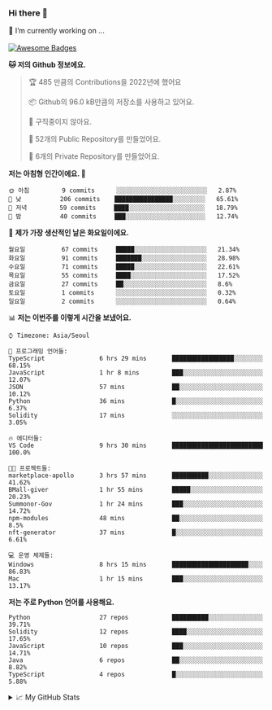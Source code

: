 ### Hi there 👋 
🔭 I’m currently working on ... </br></br>
[![Awesome Badges](https://img.shields.io/badge/Introduce-EN-green.svg)](https://github.com/tlatkdgus1/tlatkdgus1/blob/main/README.md.en)

<!--START_SECTION:waka-->
**🐱 저의 Github 정보에요.** 

> 🏆 485 만큼의 Contributions을 2022년에 했어요
 > 
> 📦 Github의 96.0 kB만큼의 저장소를 사용하고 있어요. 
 > 
> 🚫 구직중이지 않아요.
 > 
> 📜 52개의 Public Repository를 만들었어요. 
 > 
> 🔑 6개의 Private Repository를 만들었어요.  

**저는 아침형 인간이에요. 🐤** 

```text
🌞 아침         9 commits      ░░░░░░░░░░░░░░░░░░░░░░░░░   2.87% 
🌆 낮　         206 commits    ████████████████░░░░░░░░░   65.61% 
🌃 저녁         59 commits     ████░░░░░░░░░░░░░░░░░░░░░   18.79% 
🌙 밤　         40 commits     ███░░░░░░░░░░░░░░░░░░░░░░   12.74%

```
📅 **제가 가장 생산적인 날은 화요일이에요.** 

```text
월요일          67 commits     █████░░░░░░░░░░░░░░░░░░░░   21.34% 
화요일          91 commits     ███████░░░░░░░░░░░░░░░░░░   28.98% 
수요일          71 commits     █████░░░░░░░░░░░░░░░░░░░░   22.61% 
목요일          55 commits     ████░░░░░░░░░░░░░░░░░░░░░   17.52% 
금요일          27 commits     ██░░░░░░░░░░░░░░░░░░░░░░░   8.6% 
토요일          1 commits      ░░░░░░░░░░░░░░░░░░░░░░░░░   0.32% 
일요일          2 commits      ░░░░░░░░░░░░░░░░░░░░░░░░░   0.64%

```


📊 **저는 이번주를 이렇게 시간을 보냈어요.** 

```text
⌚︎ Timezone: Asia/Seoul

💬 프로그래밍 언어들: 
TypeScript               6 hrs 29 mins       █████████████████░░░░░░░░   68.15% 
JavaScript               1 hr 8 mins         ███░░░░░░░░░░░░░░░░░░░░░░   12.07% 
JSON                     57 mins             ██░░░░░░░░░░░░░░░░░░░░░░░   10.12% 
Python                   36 mins             █░░░░░░░░░░░░░░░░░░░░░░░░   6.37% 
Solidity                 17 mins             ░░░░░░░░░░░░░░░░░░░░░░░░░   3.05%

🔥 에디터들: 
VS Code                  9 hrs 30 mins       █████████████████████████   100.0%

🐱‍💻 프로젝트들: 
marketplace-apollo       3 hrs 57 mins       ██████████░░░░░░░░░░░░░░░   41.62% 
BMall-giver              1 hr 55 mins        █████░░░░░░░░░░░░░░░░░░░░   20.23% 
Summonor-Gov             1 hr 24 mins        ███░░░░░░░░░░░░░░░░░░░░░░   14.72% 
npm-modules              48 mins             ██░░░░░░░░░░░░░░░░░░░░░░░   8.5% 
nft-generator            37 mins             █░░░░░░░░░░░░░░░░░░░░░░░░   6.61%

💻 운영 체제들: 
Windows                  8 hrs 15 mins       █████████████████████░░░░   86.83% 
Mac                      1 hr 15 mins        ███░░░░░░░░░░░░░░░░░░░░░░   13.17%

```

**저는 주로 Python 언어를 사용해요.** 

```text
Python                   27 repos            ██████████░░░░░░░░░░░░░░░   39.71% 
Solidity                 12 repos            ████░░░░░░░░░░░░░░░░░░░░░   17.65% 
JavaScript               10 repos            ███░░░░░░░░░░░░░░░░░░░░░░   14.71% 
Java                     6 repos             ██░░░░░░░░░░░░░░░░░░░░░░░   8.82% 
TypeScript               4 repos             █░░░░░░░░░░░░░░░░░░░░░░░░   5.88%

```



<!--END_SECTION:waka-->

<details>
<summary>📈 My GitHub Stats</summary>
<p align="center"> <img src="https://github-readme-stats.vercel.app/api?username=tlatkdgus1&show_icons=true" alt="tlatkdgus1" />
</details>

